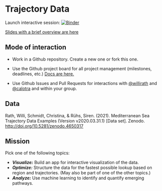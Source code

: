 # Trajectory Data

Launch interactive session: [![Binder](https://mybinder.org/badge_logo.svg)](https://mybinder.org/v2/gh/willirath/2021-04_Trajectory_Data_CS_CAU_MScProject/main)

[Slides with a brief overview are here](https://docs.google.com/presentation/d/e/2PACX-1vT3s9--icsZJGN7k99Qq7vVgVvLfM-95P866i1ZOX902X20Os2q-k_Hcw3qHPDIye0wTv1uFa6yYb2z/pub?start=false&loop=false&delayms=60000&slide=id.p)

## Mode of interaction

- Work in a Github repository. Create a new one or fork this one.

- Use the Github project board for all project management (milestones, deadlines, etc.) [Docs are here.](https://docs.github.com/en/github/managing-your-work-on-github/about-project-boards)

- Use Github Issues and Pull Requests for interactions with [@willirath](https://github.com/willirath) and [@calotra](https://github.com/calotra) and within your group.

## Data

Rath, Willi, Schmidt, Christina, & Rühs, Siren. (2021). Mediterranean Sea Trajectory Data Examples (Version v2020.03.31.1) [Data set]. Zenodo. http://doi.org/10.5281/zenodo.4650317

## Mission

Pick one of the following topics:

- _**Visualize:**_ Build an app for interactive visualization of the data.
- _**Optimize:**_ Structure the data for the fastest possible lookup based on region and trajectories. (May also be part of one of the other topics.)
- _**Analyze:**_ Use machine learning to identify and quantify emerging pathways.
